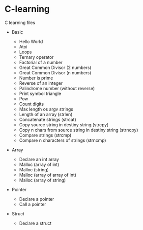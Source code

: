 # C-learning

C learning files

* Basic
  - Hello World
  - Atoi
  - Loops
  - Ternary operator
  - Factorial of a number
  - Great Common Divisor (2 numbers)
  - Great Common Divisor (n numbers)
  - Number is prime
  - Reverse of an integer
  - Palindrome number (without reverse)
  - Print symbol triangle
  - Pow
  - Count digits
  - Max length os argv strings
  - Length of an array (strlen)
  - Concatenate strings (strcat)
  - Copy source string in destiny string (strcpy)
  - Copy n chars from source string in destiny string (strncpy)
  - Compare strings (strcmp)
  - Compare n characters of strings (strncmp)

* Array
  - Declare an int array
  - Malloc (array of int)
  - Malloc (string)
  - Malloc (array of array of int)
  - Malloc (array of string)

* Pointer
  - Declare a pointer
  - Call a pointer

* Struct
  - Declare a struct
